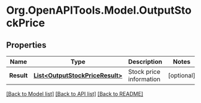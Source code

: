 
# Org.OpenAPITools.Model.OutputStockPrice

## Properties

Name | Type | Description | Notes
------------ | ------------- | ------------- | -------------
**Result** | [**List&lt;OutputStockPriceResult&gt;**](OutputStockPriceResult.md) | Stock price information | [optional] 

[[Back to Model list]](../README.md#documentation-for-models)
[[Back to API list]](../README.md#documentation-for-api-endpoints)
[[Back to README]](../README.md)

